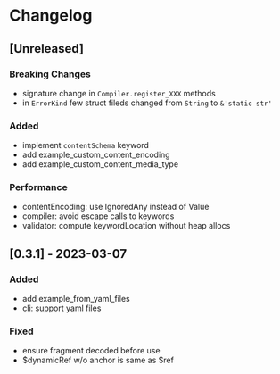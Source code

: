 # Changelog

## [Unreleased]

### Breaking Changes
- signature change in `Compiler.register_XXX` methods
- in `ErrorKind` few struct fileds changed from `String` to `&'static str'`

### Added
- implement `contentSchema` keyword
- add example_custom_content_encoding
- add example_custom_content_media_type

### Performance
- contentEncoding: use IgnoredAny instead of Value
- compiler: avoid escape calls to keywords
- validator: compute keywordLocation without heap allocs

## [0.3.1] - 2023-03-07

### Added
- add example_from_yaml_files
- cli: support yaml files

### Fixed
- ensure fragment decoded before use
- $dynamicRef w/o anchor is same as $ref
